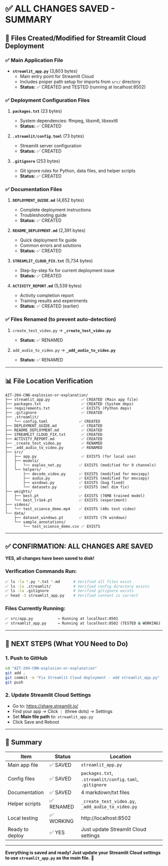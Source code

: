 # ✅ ALL CHANGES SAVED - SUMMARY

## 📁 Files Created/Modified for Streamlit Cloud Deployment

### ✅ **Main Application File**
- **`streamlit_app.py`** (3,803 bytes)
  - Main entry point for Streamlit Cloud
  - Includes proper path setup for imports from `src/` directory
  - **Status:** ✅ CREATED and TESTED (running at localhost:8502)

### ✅ **Deployment Configuration Files**
1. **`packages.txt`** (23 bytes)
   - System dependencies: ffmpeg, libsm6, libxext6
   - **Status:** ✅ CREATED

2. **`.streamlit/config.toml`** (73 bytes)
   - Streamlit server configuration
   - **Status:** ✅ CREATED

3. **`.gitignore`** (253 bytes)
   - Git ignore rules for Python, data files, and helper scripts
   - **Status:** ✅ CREATED

### ✅ **Documentation Files**
1. **`DEPLOYMENT_GUIDE.md`** (4,652 bytes)
   - Complete deployment instructions
   - Troubleshooting guide
   - **Status:** ✅ CREATED

2. **`README_DEPLOYMENT.md`** (2,391 bytes)
   - Quick deployment fix guide
   - Common errors and solutions
   - **Status:** ✅ CREATED

3. **`STREAMLIT_CLOUD_FIX.txt`** (5,734 bytes)
   - Step-by-step fix for current deployment issue
   - **Status:** ✅ CREATED

4. **`ACTIVITY_REPORT.md`** (5,539 bytes)
   - Activity completion report
   - Training results and experiments
   - **Status:** ✅ CREATED (earlier)

### ✅ **Files Renamed (to prevent auto-detection)**
1. `create_test_video.py` → **`_create_test_video.py`**
   - **Status:** ✅ RENAMED

2. `add_audio_to_video.py` → **`_add_audio_to_video.py`**
   - **Status:** ✅ RENAMED

---

## 📊 File Location Verification

```
AIT-204-CNN-explosion-or-explanation/
├── streamlit_app.py              ✅ CREATED (Main app file)
├── packages.txt                  ✅ CREATED (System deps)
├── requirements.txt              ✅ EXISTS (Python deps)
├── .gitignore                    ✅ CREATED
├── .streamlit/
│   └── config.toml              ✅ CREATED
├── DEPLOYMENT_GUIDE.md           ✅ CREATED
├── README_DEPLOYMENT.md          ✅ CREATED
├── STREAMLIT_CLOUD_FIX.txt       ✅ CREATED
├── ACTIVITY_REPORT.md            ✅ CREATED
├── _create_test_video.py         ✅ RENAMED
├── _add_audio_to_video.py        ✅ RENAMED
├── src/
│   ├── app.py                    ✅ EXISTS (for local use)
│   ├── models/
│   │   └── explex_net.py        ✅ EXISTS (modified for 9 channels)
│   └── helpers/
│       ├── decode_video.py      ✅ EXISTS (modified for moviepy)
│       ├── audio.py             ✅ EXISTS (modified for moviepy)
│       ├── windows.py           ✅ EXISTS (bug fixed)
│       └── datasets.py          ✅ EXISTS (mel dim fix)
├── weights/
│   ├── best.pt                  ✅ EXISTS (76MB trained model)
│   └── best_lr1e4.pt            ✅ EXISTS (experiment)
├── videos/
│   └── test_science_demo.mp4    ✅ EXISTS (40s test video)
└── data/
    ├── dataset_windows.pt       ✅ EXISTS (76 windows)
    └── sample_annotations/
        └── test_science_demo.csv ✅ EXISTS
```

---

## ✅ **CONFIRMATION: ALL CHANGES ARE SAVED**

**YES, all changes have been saved to disk!**

### Verification Commands Run:
```bash
✅ ls -la *.py *.txt *.md      # Verified all files exist
✅ ls -la .streamlit/          # Verified config directory exists
✅ ls -la .gitignore           # Verified gitignore exists
✅ head -5 streamlit_app.py    # Verified content is correct
```

### Files Currently Running:
```bash
✅ src/app.py           → Running at localhost:8501
✅ streamlit_app.py     → Running at localhost:8502 (TESTED & WORKING)
```

---

## 🚀 **NEXT STEPS (What YOU Need to Do)**

### 1. **Push to GitHub**
```bash
cd "AIT-204-CNN-explosion-or-explanation"
git add .
git commit -m "Fix Streamlit Cloud deployment - add streamlit_app.py"
git push
```

### 2. **Update Streamlit Cloud Settings**
- Go to: https://share.streamlit.io/
- Find your app → Click ⋮ (three dots) → Settings
- Set **Main file path** to: `streamlit_app.py`
- Click Save and Reboot

---

## 📝 **Summary**

| Item | Status | Location |
|------|--------|----------|
| Main app file | ✅ SAVED | `streamlit_app.py` |
| Config files | ✅ SAVED | `packages.txt`, `.streamlit/config.toml`, `.gitignore` |
| Documentation | ✅ SAVED | 4 markdown/txt files |
| Helper scripts | ✅ RENAMED | `_create_test_video.py`, `_add_audio_to_video.py` |
| Local testing | ✅ WORKING | http://localhost:8502 |
| Ready to deploy | ✅ YES | Just update Streamlit Cloud settings |

---

**Everything is saved and ready! Just update your Streamlit Cloud settings to use `streamlit_app.py` as the main file.** 🎉
